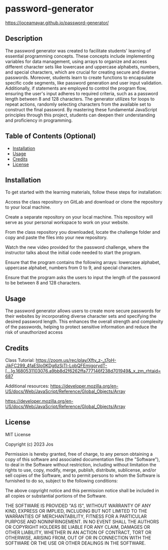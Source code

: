 # password-generator

https://joceamayar.github.io/password-generator/

## Description

The password generator was created to facilitate students' learning of essential programming concepts. These concepts include implementing variables for data management, using arrays to organize and access different character sets like lowercase and uppercase alphabets, numbers, and special characters, which are crucial for creating secure and diverse passwords. Moreover, students learn to create functions to encapsulate specific code segments, like password generation and user input validation. Additionally, if statements are employed to control the program flow, ensuring the user's input adheres to required criteria, such as a password length between 8 and 128 characters. The generator utilizes for loops to repeat actions, randomly selecting characters from the available set to construct the final password. By mastering these fundamental JavaScript principles through this project, students can deepen their understanding and proficiency in programming.

## Table of Contents (Optional)

- [Installation](#installation)
- [Usage](#usage)
- [Credits](#credits)
- [License](#license)

## Installation


To get started with the learning materials, follow these steps for installation:

Access the class repository on GitLab and download or clone the repository to your local machine.

Create a separate repository on your local machine. This repository will serve as your personal workspace to work on your website.

From the class repository you downloaded, locate the challenge folder and copy and paste the files into your new repository. 

Watch the new video provided for the password challenge, where the instructor talks about the initial code needed to start the program.

Ensure that the program contains the following arrays: lowercase alphabet, uppercase alphabet, numbers from 0 to 9, and special characters.

Ensure that the program asks the users to input the length of the password to be between 8 and 128 characters.

## Usage

The password generator allows users to create more secure passwords for their websites by incorporating diverse character sets and specifying the desired password length. This enhances the overall strength and complexity of the passwords, helping to protect sensitive information and reduce the risk of unauthorized access











## Credits

Class Tutorial: https://zoom.us/rec/play/Xfty_z-_t7oH-JikFC299_4faESlo0KDg6zSjTl-LobQFEmigorydT-[…]g.1680531103076.a9bb8d2f6262ffa777146f238d701949&_x_zm_rhtaid=687

Additional resources: 
https://developer.mozilla.org/en-US/docs/Web/JavaScript/Reference/Global_Objects/Array

https://developer.mozilla.org/en-US/docs/Web/JavaScript/Reference/Global_Objects/Array

## License

MIT License

Copyright (c) 2023 Jos

Permission is hereby granted, free of charge, to any person obtaining a copy
of this software and associated documentation files (the "Software"), to deal
in the Software without restriction, including without limitation the rights
to use, copy, modify, merge, publish, distribute, sublicense, and/or sell
copies of the Software, and to permit persons to whom the Software is
furnished to do so, subject to the following conditions:

The above copyright notice and this permission notice shall be included in all
copies or substantial portions of the Software.

THE SOFTWARE IS PROVIDED "AS IS", WITHOUT WARRANTY OF ANY KIND, EXPRESS OR
IMPLIED, INCLUDING BUT NOT LIMITED TO THE WARRANTIES OF MERCHANTABILITY,
FITNESS FOR A PARTICULAR PURPOSE AND NONINFRINGEMENT. IN NO EVENT SHALL THE
AUTHORS OR COPYRIGHT HOLDERS BE LIABLE FOR ANY CLAIM, DAMAGES OR OTHER
LIABILITY, WHETHER IN AN ACTION OF CONTRACT, TORT OR OTHERWISE, ARISING FROM,
OUT OF OR IN CONNECTION WITH THE SOFTWARE OR THE USE OR OTHER DEALINGS IN THE
SOFTWARE.
